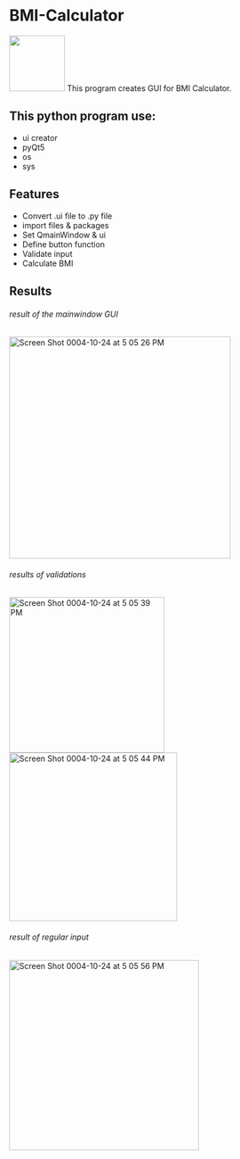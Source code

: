 # BMI-Calculator

<img src="https://user-images.githubusercontent.com/108591389/197639303-3fa795b1-a063-4f49-97ed-1013361740bb.jpg" width="100" height="100"> 
This program creates GUI for BMI Calculator.

## This python program use:
- ui creator 
- pyQt5
- os
- sys

## Features

- Convert .ui file to .py file
- import files & packages
- Set QmainWindow & ui
- Define button function
- Validate input
- Calculate BMI

## Results
###### result of the mainwindow GUI
<img width="398" alt="Screen Shot 0004-10-24 at 5 05 26 PM" src="https://user-images.githubusercontent.com/108591389/197640958-2d094725-21a5-4067-9e8b-450b5d4e80c1.png">

###### results of validations 

<img width="279" alt="Screen Shot 0004-10-24 at 5 05 39 PM" src="https://user-images.githubusercontent.com/108591389/197641052-a38adfde-587f-4cfa-ba49-b8dacfb6e06a.png">
<img width="302" alt="Screen Shot 0004-10-24 at 5 05 44 PM" src="https://user-images.githubusercontent.com/108591389/197641086-5acd2f11-b6b4-4dcd-b2a9-bd96da0085fa.png">

###### result of regular input

<img width="341" alt="Screen Shot 0004-10-24 at 5 05 56 PM" src="https://user-images.githubusercontent.com/108591389/197641341-061f47ad-5506-4afc-9019-327511f63d33.png">

